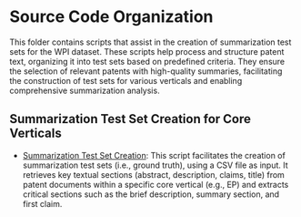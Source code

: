 # Source Code Organization
This folder contains scripts that assist in the creation of summarization test sets for the WPI dataset. These scripts help process and structure patent text, organizing it into test sets based on predefined criteria. They ensure the selection of relevant patents with high-quality summaries, facilitating the construction of test sets for various verticals and enabling comprehensive summarization analysis.

## Summarization Test Set Creation for Core Verticals
- [Summarization Test Set Creation](https://github.com/cs1msa/WPIplus/blob/main/Ground%20Truths/Summarization/Source%20Code/Summarization%20Test%20Set%20Creation.ipynb): This script facilitates the creation of summarization test sets (i.e., ground truth), using a CSV file as input. It retrieves key textual sections (abstract, description, claims, title) from patent documents within a specific core vertical (e.g., EP) and extracts critical sections such as the brief description, summary section, and first claim.
